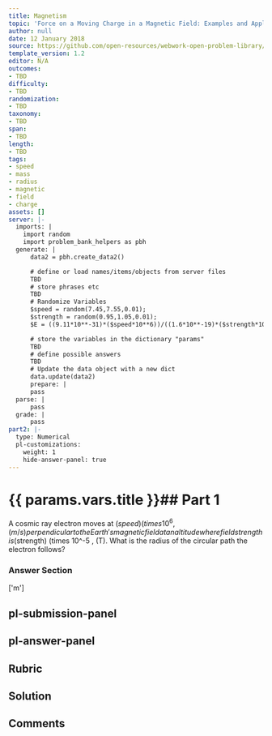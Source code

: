 ```yaml
---
title: Magnetism
topic: 'Force on a Moving Charge in a Magnetic Field: Examples and Applications'
author: null
date: 12 January 2018
source: https://github.com/open-resources/webwork-open-problem-library/tree/master/Contrib/BrockPhysics/College_Physics_Urone/22.Magnetism/22-05.Force_on_a_Moving_Charge_in_a_Magnetic_Field/NU_U17_22_05_001.pg
template_version: 1.2
editor: N/A
outcomes:
- TBD
difficulty:
- TBD
randomization:
- TBD
taxonomy:
- TBD
span:
- TBD
length:
- TBD
tags:
- speed
- mass
- radius
- magnetic
- field
- charge
assets: []
server: |-
  imports: |
    import random
    import problem_bank_helpers as pbh
  generate: |
      data2 = pbh.create_data2()

      # define or load names/items/objects from server files
      TBD
      # store phrases etc
      TBD
      # Randomize Variables
      $speed = random(7.45,7.55,0.01);
      $strength = random(0.95,1.05,0.01);
      $E = ((9.11*10**-31)*($speed*10**6))/((1.6*10**-19)*($strength*10**-5));

      # store the variables in the dictionary "params"
      TBD
      # define possible answers
      TBD
      # Update the data object with a new dict
      data.update(data2)
      prepare: |
      pass
  parse: |
      pass
  grade: |
      pass
part2: |-
  type: Numerical
  pl-customizations:
    weight: 1
    hide-answer-panel: true
---
```


# {{ params.vars.title }}## Part 1 
A cosmic ray electron moves at ($speed) (times 10^6 , (m/s) perpendicular to the Earth's magnetic field at an altitude where field strength is ($strength) (times 10^-5 , (T). What is the radius of the circular path the electron follows? 


### Answer Section 
['m']

## pl-submission-panel 


## pl-answer-panel 


## Rubric 


## Solution 


## Comments 


